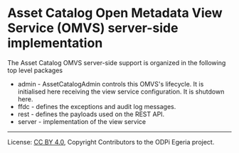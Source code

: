 <!-- SPDX-License-Identifier: CC-BY-4.0 -->
<!-- Copyright Contributors to the ODPi Egeria project. -->

# Asset Catalog Open Metadata View Service (OMVS) server-side implementation

The Asset Catalog OMVS server-side support is organized in the following top level packages 

* admin -  AssetCatalogAdmin controls this OMVS's lifecycle. It is initialised here receiving the view service configuration. It is shutdown here.
* ffdc - defines the exceptions and audit log messages.
* rest - defines the payloads used on the REST API.
* server - implementation of the view service

----
License: [CC BY 4.0](https://creativecommons.org/licenses/by/4.0/),
Copyright Contributors to the ODPi Egeria project.